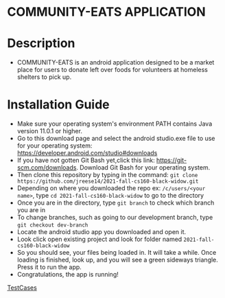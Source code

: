 # COMMUNITY-EATS APPLICATION
# Description
  - COMMUNITY-EATS is an android application designed to be a market place for users to donate left over foods for volunteers at homeless shelters to pick up. 
  
# Installation Guide
  - Make sure your operating system's environment PATH contains Java version 11.0.1 or higher.
  - Go to this download page and select the android studio.exe file to use for your operating system: https://developer.android.com/studio#downloads
  - If you have not gotten Git Bash yet,click this link: https://git-scm.com/downloads. Download Git Bash for your operating system.
  - Then clone this repository by typing in the command: ```git clone https://github.com/jreese14/2021-fall-cs160-black-widow.git```
  - Depending on where you downloaded the repo ex: ```/c/users/<your name>```, type ```cd 2021-fall-cs160-black-widow``` to go to the directory
  - Once you are in the directory, type ```git branch``` to check which branch you are in
  - To change branches, such as going to our development branch, type ```git checkout dev-branch```
  - Locate the android studio app you downloaded and open it.
  - Look click open existing project and look for folder named ```2021-fall-cs160-black-widow```
  - So you should see, your files being loaded in. It will take a while. Once loading is finished, look up, and you will see a green sideways triangle. Press it to run the app. 
  - Congratulations, the app is running! 
  
[TestCases](https://github.com/jreese14/2021-fall-cs160-black-widow/tree/dev-branch/app/src/androidTest/java/com/example/communityeats/activities)
